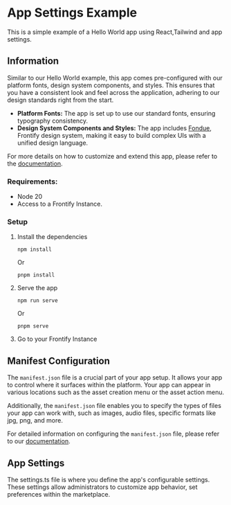 # App Settings Example
This is a simple example of a Hello World app using React,Tailwind and app settings.

## Information

Similar to our Hello World example, this app comes pre-configured with our platform fonts, design system components, and styles. This ensures that you have a consistent look and feel across the application, adhering to our design standards right from the start.

- **Platform Fonts:** The app is set up to use our standard fonts, ensuring typography consistency.
- **Design System Components and Styles:** The app includes [Fondue](https://fondue-components.frontify.com/), Frontify design system, making it easy to build complex UIs with a unified design language.

For more details on how to customize and extend this app, please refer to the [documentation](https://developer.frontify.com/).

### Requirements:

-   Node 20
-   Access to a Frontify Instance.

### Setup
1. Install the dependencies
    ```
    npm install
    ```
   Or
    ```
    pnpm install
    ```
2. Serve the app
    ```
    npm run serve
    ```
    Or
    ```
    pnpm serve
    ```
3. Go to your Frontify Instance

## Manifest Configuration

The `manifest.json` file is a crucial part of your app setup. It allows your app to control where it surfaces within the platform. Your app can appear in various locations such as the asset creation menu or the asset action menu.

Additionally, the `manifest.json` file enables you to specify the types of files your app can work with, such as images, audio files, specific formats like jpg, png, and more.

For detailed information on configuring the `manifest.json` file, please refer to our [documentation](https://developer.frontify.com/).


## App Settings

The settings.ts file is where you define the app's configurable settings. These settings allow administrators to customize app behavior, set preferences within the marketplace.
